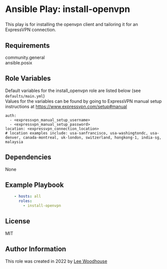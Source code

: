 # Ansible Play: install-openvpn

### <sub-heading>

This play is for installing the openvpn client and tailoring it for an ExpressVPN connection.

## Requirements

community.general<br>
ansible.posix

## Role Variables

Default variables for the install_openvpn role are listed below (see ```defaults/main.yml```)<br>
Values for the variables can be found by going to ExpressVPN manual setup instructions at https://www.expressvpn.com/setup#manual

```shell
auth:
  - <expressvpn_manual_setup_username>
  - <expressvpn_manual_setup_password>
location: <expressvpn_connection_location>
# location examples include: usa-sanfrancisco, usa-washingtondc, usa-denver, canada-montreal, uk-london, switzerland, hongkong-1, india-sg, malaysia
```
## Dependencies

None

## Example Playbook
```yaml
    - hosts: all
      roles:
        - install-openvpn
```

## License

MIT

## Author Information

This role was created in 2022 by [Lee Woodhouse](https://www.leewoodhouse.com/)
